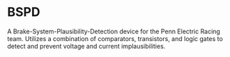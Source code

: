 # BSPD
A Brake-System-Plausibility-Detection device for the Penn Electric Racing team. Utilizes a combination of comparators, transistors, and logic gates to detect and prevent voltage and current implausibilities.
